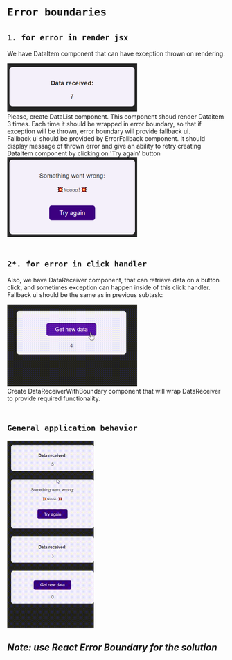 # `Error boundaries`

##  `1. for error in render jsx`
We have DataItem component that can have exception thrown on rendering.
<div><img src="./images/data-item.png" width="300px"></div>
Please, create DataList component. This component shoud render Dataitem 3 times. Each time it should be wrapped in error boundary, so that if exception will be thrown, error boundary will provide fallback ui.<br>
Fallback ui should be provided by ErrorFallback component. It should display message of thrown error and give an ability to retry creating DataItem component by clicking on 'Try again' button
<div><img src="./images/fallback-ui.png" width="300px"></div><br>

##  `2*. for error in click handler`
Also, we have DataReceiver component, that can retrieve data on a button click, and sometimes exception can happen inside of this click handler.  
Fallback ui should be the same as in previous subtask:
<div><img src="./images/data-receiver.gif" width="300px"></div>  
Create DataReceiverWithBoundary component that will wrap DataReceiver to provide required functionality.    
<br><br>

## `General application behavior`
<div><img src="./images/app.gif" width="200px"></div>

## *Note: use React Error Boundary  for the solution*
